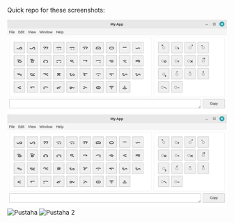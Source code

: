 Quick repo for these screenshots:

![Keyboard](/keyboard.png?raw=true "Keyboard")
![Keyboard 2](/keyboard2.png?raw=true "Keyboard 2")
![Pustaha](/pustaha.png?raw=true "Pustaha")
![Pustaha 2](/pustaha2.png?raw=true "Pustaha 2")
